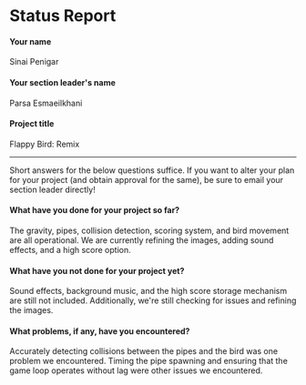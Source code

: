 # Status Report

#### Your name

Sinai Penigar

#### Your section leader's name

Parsa Esmaeilkhani

#### Project title

Flappy Bird: Remix

***

Short answers for the below questions suffice. If you want to alter your plan for your project (and obtain approval for the same), be sure to email your section leader directly!

#### What have you done for your project so far?

The gravity, pipes, collision detection, scoring system, and bird movement are all operational.  We are currently refining the images, adding sound effects, and a high score option.

#### What have you not done for your project yet?

Sound effects, background music, and the high score storage mechanism are still not included.  Additionally, we're still checking for issues and refining the images.

#### What problems, if any, have you encountered?

Accurately detecting collisions between the pipes and the bird was one problem we encountered.  Timing the pipe spawning and ensuring that the game loop operates without lag were other issues we encountered.

